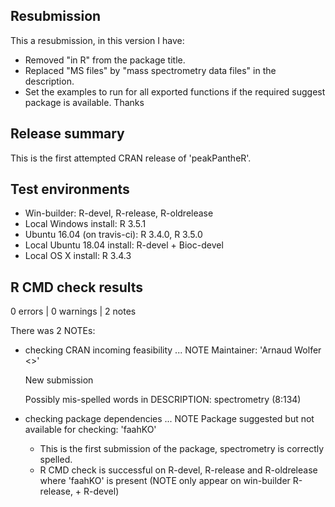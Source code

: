 ## Resubmission

This a resubmission, in this version I have:

* Removed "in R" from the package title.
* Replaced "MS files" by "mass spectrometry data files" in the description.
* Set the examples to run for all exported functions if the required suggest package is available.
Thanks


## Release summary

This is the first attempted CRAN release of 'peakPantheR'. 

## Test environments

* Win-builder: R-devel, R-release, R-oldrelease
* Local Windows install: R 3.5.1
* Ubuntu 16.04 (on travis-ci): R 3.4.0, R 3.5.0
* Local Ubuntu 18.04 install: R-devel + Bioc-devel
* Local OS X install: R 3.4.3


## R CMD check results

0 errors | 0 warnings | 2 notes

There was 2 NOTEs:

* checking CRAN incoming feasibility ... NOTE
	Maintainer: 'Arnaud Wolfer <>'
	
	New submission

	Possibly mis-spelled words in DESCRIPTION:
	spectrometry (8:134)
* checking package dependencies ... NOTE
	Package suggested but not available for checking: 'faahKO'

	* This is the first submission of the package, spectrometry is correctly spelled.
	* R CMD check is successful on R-devel, R-release and R-oldrelease where 'faahKO' is present (NOTE only appear on win-builder R-release, + R-devel)
